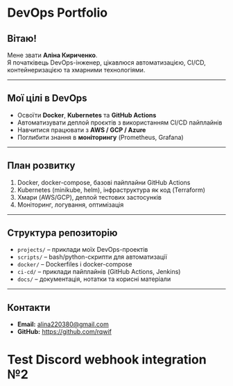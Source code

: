 # DevOps Portfolio

## Вітаю!
Мене звати **Аліна Кириченко**.  
Я початківець DevOps-інженер, цікавлюся автоматизацією, CI/CD, контейнеризацією та хмарними технологіями.

---

## Мої цілі в DevOps
- Освоїти **Docker**, **Kubernetes** та **GitHub Actions**
- Автоматизувати деплой проєктів з використанням CI/CD пайплайнів
- Навчитися працювати з **AWS / GCP / Azure**
- Поглибити знання в **моніторингу** (Prometheus, Grafana)

---

## План розвитку
1. Docker, docker-compose, базові пайплайни GitHub Actions
2. Kubernetes (minikube, helm), інфраструктура як код (Terraform)
3. Хмари (AWS/GCP), деплой тестових застосунків
4. Моніторинг, логування, оптимізація

---

## Структура репозиторію
- `projects/` – приклади моїх DevOps-проектів  
- `scripts/` – bash/python-скрипти для автоматизації  
- `docker/` – Dockerfiles і docker-compose  
- `ci-cd/` – приклади пайплайнів (GitHub Actions, Jenkins)  
- `docs/` – документація, нотатки та корисні матеріали  

---

## Контакти
- **Email:** alina220380@gmail.com   
- **GitHub:** https://github.com/rqwif



# Test Discord webhook integration №2
